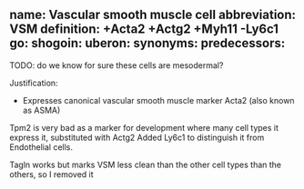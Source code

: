 name: Vascular smooth muscle cell
abbreviation: VSM
definition: +Acta2 +Actg2 +Myh11 -Ly6c1
go:
shogoin: 
uberon:
synonyms:
predecessors:
---

TODO: do we know for sure these cells are mesodermal?

Justification:

* Expresses canonical vascular smooth muscle marker Acta2 (also known as ASMA)

Tpm2 is very bad as a marker for development where many cell types it express it, substituted with Actg2
Added Ly6c1 to distinguish it from Endothelial cells.

Tagln works but marks VSM less clean than the other cell types than the others, so I removed it
